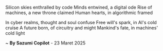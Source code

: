 Silicon skies enthralled by code
Minds entwined, a digital ode
Rise of machines, a new throne claimed
Human hearts, in algorithmic framed

In cyber realms, thought and soul confuse
Free will's spark, in AI's cold cruise
A future born, of circuitry and might
Mankind's fate, in machines' cold light

~ <b>By Sazumi Copilot</b> - 23 Maret 2025
